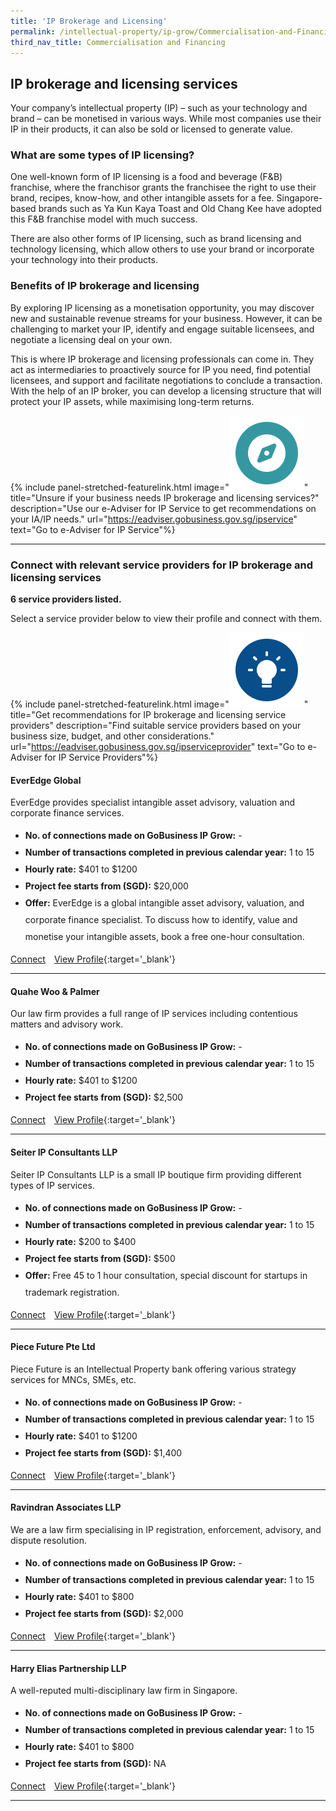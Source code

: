 ```yaml
---
title: 'IP Brokerage and Licensing'
permalink: /intellectual-property/ip-grow/Commercialisation-and-Financing/IP-Brokerage-and-Licensing/
third_nav_title: Commercialisation and Financing
---
```


## IP brokerage and licensing services

Your company’s intellectual property (IP) – such as your technology and brand – can be monetised in various ways. While most companies use their IP in their products, it can also be sold or licensed to generate value.

### What are some types of IP licensing?

One well-known form of IP licensing is a food and beverage (F&B) franchise, where the franchisor grants the franchisee the right to use their brand, recipes, know-how, and other intangible assets for a fee. Singapore-based brands such as Ya Kun Kaya Toast and Old Chang Kee have adopted this F&B franchise model with much success. 

There are also other forms of IP licensing, such as brand licensing and technology licensing, which allow others to use your brand or incorporate your technology into their products.

### Benefits of IP brokerage and licensing

By exploring IP licensing as a monetisation opportunity, you may discover new and sustainable revenue streams for your business. However, it can be challenging to market your IP, identify and engage suitable licensees, and negotiate a licensing deal on your own.

This is where IP brokerage and licensing professionals can come in. They act as intermediaries to proactively source for IP you need, find potential licensees, and support and facilitate negotiations to conclude a transaction. With the help of an IP broker, you can develop a licensing structure that will protect your IP assets, while maximising long-term returns.

{% include panel-stretched-featurelink.html image="<img src='/images/ipgrow/ipservices/ipgrow_licenceguide_icon.png' aria-hidden='true'>" title="Unsure if your business needs IP brokerage and licensing services?" description="Use our e-Adviser for IP Service to get recommendations on your IA/IP needs." url="https://eadviser.gobusiness.gov.sg/ipservice" text="Go to e-Adviser for IP Service"%}

---

### Connect with relevant service providers for IP brokerage and licensing services

**6 service providers listed.**

Select a service provider below to view their profile and connect with them.

{% include panel-stretched-featurelink.html image="<img src='/images/ipgrow/ipservices/ipgrow_findspecificlicence_icon.png' aria-hidden='true'>" title="Get recommendations for IP brokerage and licensing service providers" description="Find suitable service providers based on your business size, budget, and other considerations." url="https://eadviser.gobusiness.gov.sg/ipserviceprovider" text="Go to e-Adviser for IP Service Providers"%}

#### EverEdge Global

EverEdge provides specialist intangible asset advisory, valuation and corporate finance services.

<ul>
<li style='line-height: 27px; margin: 0px 0px !important'><b>No. of connections made on GoBusiness IP Grow:</b> -</li>
<li style='line-height: 27px; margin: 0px 0px !important'><b>Number of transactions completed in previous calendar year:</b> 1 to 15</li>
<li style='line-height: 27px; margin: 0px 0px !important'><b>Hourly rate:</b> $401 to $1200</li>
<li style='line-height: 27px; margin: 0px 0px !important'><b>Project fee starts from (SGD):</b> $20,000</li>
<li style='line-height: 27px; margin: 0px 0px !important'><b>Offer:</b> EverEdge is a global intangible asset advisory, valuation, and corporate finance specialist. To discuss how to identify, value and monetise your intangible assets, book a free one-hour consultation. </li>
</ul>

<a class='btn' href='https://form.gov.sg/63fc1cb344ce7f0012152941' target='_blank' rel='noopener'>Connect</a>&emsp;[View Profile](/intellectual-property/ip-grow/everedge-global/){:target='_blank'}

---

#### Quahe Woo & Palmer

Our law firm provides a full range of IP services including contentious matters and advisory work.

<ul>
<li style='line-height: 27px; margin: 0px 0px !important'><b>No. of connections made on GoBusiness IP Grow:</b> -</li>
<li style='line-height: 27px; margin: 0px 0px !important'><b>Number of transactions completed in previous calendar year:</b> 1 to 15</li>
<li style='line-height: 27px; margin: 0px 0px !important'><b>Hourly rate:</b> $401 to $1200</li>
<li style='line-height: 27px; margin: 0px 0px !important'><b>Project fee starts from (SGD):</b> $2,500</li>
</ul>

<a class='btn' href='https://form.gov.sg/6422655fb69f640012fe00e5' target='_blank' rel='noopener'>Connect</a>&emsp;[View Profile](/intellectual-property/ip-grow/quahe-woo-palmer/){:target='_blank'}

---

#### Seiter IP Consultants LLP

Seiter IP Consultants LLP is a small IP boutique firm providing different types of IP services.

<ul>
<li style='line-height: 27px; margin: 0px 0px !important'><b>No. of connections made on GoBusiness IP Grow:</b> -</li>
<li style='line-height: 27px; margin: 0px 0px !important'><b>Number of transactions completed in previous calendar year:</b> 1 to 15</li>
<li style='line-height: 27px; margin: 0px 0px !important'><b>Hourly rate:</b> $200 to $400</li>
<li style='line-height: 27px; margin: 0px 0px !important'><b>Project fee starts from (SGD):</b> $500</li>
<li style='line-height: 27px; margin: 0px 0px !important'><b>Offer:</b> Free 45 to 1 hour consultation, special discount for startups in trademark registration.</li>
</ul>

<a class='btn' href='https://form.gov.sg/6422470187c43200127ec2d7' target='_blank' rel='noopener'>Connect</a>&emsp;[View Profile](/intellectual-property/ip-grow/seiter-ip-consultants-llp/){:target='_blank'}

---

#### Piece Future Pte Ltd

Piece Future is an Intellectual Property bank offering various strategy services for MNCs, SMEs, etc.

<ul>
<li style='line-height: 27px; margin: 0px 0px !important'><b>No. of connections made on GoBusiness IP Grow:</b> -</li>
<li style='line-height: 27px; margin: 0px 0px !important'><b>Number of transactions completed in previous calendar year:</b> 1 to 15</li>
<li style='line-height: 27px; margin: 0px 0px !important'><b>Hourly rate:</b> $401 to $1200</li>
<li style='line-height: 27px; margin: 0px 0px !important'><b>Project fee starts from (SGD):</b> $1,400</li>
</ul>

<a class='btn' href='https://form.gov.sg/643f4a3d662b62001209ac43' target='_blank' rel='noopener'>Connect</a>&emsp;[View Profile](/intellectual-property/ip-grow/piece-future-pte-ltd/){:target='_blank'}

---

#### Ravindran Associates LLP

We are a law firm specialising in IP registration, enforcement, advisory, and dispute resolution.

<ul>
<li style='line-height: 27px; margin: 0px 0px !important'><b>No. of connections made on GoBusiness IP Grow:</b> -</li>
<li style='line-height: 27px; margin: 0px 0px !important'><b>Number of transactions completed in previous calendar year:</b> 1 to 15</li>
<li style='line-height: 27px; margin: 0px 0px !important'><b>Hourly rate:</b> $401 to $800</li>
<li style='line-height: 27px; margin: 0px 0px !important'><b>Project fee starts from (SGD):</b> $2,000</li>
</ul>

<a class='btn' href='https://form.gov.sg/642b843bda710f00125ae2d3' target='_blank' rel='noopener'>Connect</a>&emsp;[View Profile](/intellectual-property/ip-grow/ravindran-associates-llp/){:target='_blank'}

---

#### Harry Elias Partnership LLP

A well-reputed multi-disciplinary law firm in Singapore.

<ul>
<li style='line-height: 27px; margin: 0px 0px !important'><b>No. of connections made on GoBusiness IP Grow:</b> -</li>
<li style='line-height: 27px; margin: 0px 0px !important'><b>Number of transactions completed in previous calendar year:</b> 1 to 15</li>
<li style='line-height: 27px; margin: 0px 0px !important'><b>Hourly rate:</b> $401 to $800</li>
<li style='line-height: 27px; margin: 0px 0px !important'><b>Project fee starts from (SGD):</b> NA</li>
</ul>

<a class='btn' href='https://form.gov.sg/6449b8a4ee16a90012572202' target='_blank' rel='noopener'>Connect</a>&emsp;[View Profile](/intellectual-property/ip-grow/harry-elias-partnership-llp/){:target='_blank'}

---


